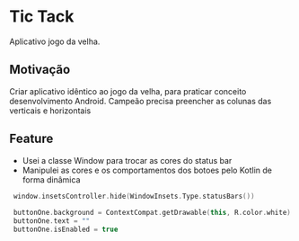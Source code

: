 # Tic Tack
Aplicativo jogo da velha.

## Motivação 
Criar  aplicativo idêntico ao jogo da velha, para praticar conceito desenvolvimento Android. Campeão precisa preencher as colunas das verticais e horizontais

## Feature
- Usei a classe Window para trocar as cores do status bar
- Manipulei as cores e os comportamentos dos botoes pelo Kotlin de forma dinâmica



``` kotlin
 window.insetsController.hide(WindowInsets.Type.statusBars())
    
 buttonOne.background = ContextCompat.getDrawable(this, R.color.white)
 buttonOne.text = ""
 buttonOne.isEnabled = true

```

